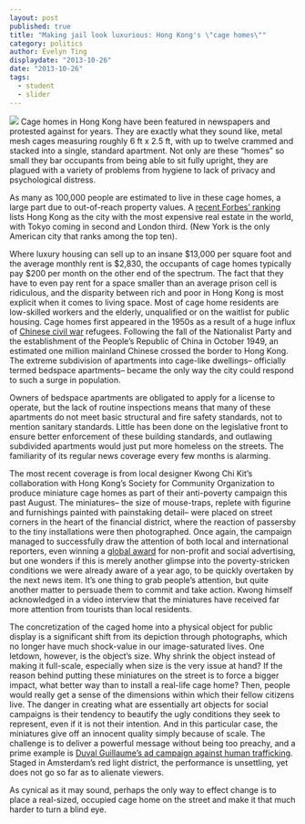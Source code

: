 ```yaml
---
layout: post
published: true
title: "Making jail look luxurious: Hong Kong's \"cage homes\""
category: politics
author: Evelyn Ting
displaydate: "2013-10-26"
date: "2013-10-26"
tags: 
  - student
  - slider
---
```


![](http://i.imgur.com/0uniBTSl.png) Cage homes in Hong Kong have been featured in newspapers and protested against for years. They are exactly what they sound like, metal mesh cages measuring roughly 6 ft x 2.5 ft, with up to twelve crammed and stacked into a single, standard apartment. Not only are these “homes” so small they bar occupants from being able to sit fully upright, they are plagued with a variety of problems from hygiene to lack of privacy and psychological distress.

As many as 100,000 people are estimated to live in these cage homes, a large part due to out-of-reach property values. A [recent Forbes’ ranking](http://www.forbes.com/sites/kenrapoza/2013/03/23/the-worlds-most-expensive-cities/) lists Hong Kong as the city with the most expensive real estate in the world, with Tokyo coming in second and London third. (New York is the only American city that ranks among the top ten).  

Where luxury housing can sell up to an insane $13,000 per square foot and the average monthly rent is $2,830, the occupants of cage homes typically pay $200 per month on the other end of the spectrum. The fact that they have to even pay rent for a space smaller than an average prison cell is ridiculous, and the disparity between rich and poor in Hong Kong is most explicit when it comes to living space. Most of cage home residents are low-skilled workers and the elderly, unqualified or on the waitlist for public housing. Cage homes first appeared in the 1950s as a result of a huge influx of [Chinese civil war](http://en.wikipedia.org/wiki/Chinese_Civil_War) refugees. Following the fall of the Nationalist Party and the establishment of the People’s Republic of China in October 1949, an estimated one million mainland Chinese crossed the border to Hong Kong. The extreme subdivision of apartments into cage-like dwellings– officially termed bedspace apartments– became the only way the city could respond to such a surge in population. 

Owners of bedspace apartments are obligated to apply for a license to operate, but the lack of routine inspections means that many of these apartments do not meet basic structural and fire safety standards, not to mention sanitary standards. Little has been done on the legislative front to ensure better enforcement of these building standards, and outlawing subdivided apartments would just put more homeless on the streets. The familiarity of its regular news coverage every few months is alarming. 

The most recent coverage is from local designer Kwong Chi Kit’s collaboration with Hong Kong’s Society for Community Organization to produce miniature cage homes as part of their anti-poverty campaign this past August. The miniatures– the size of mouse-traps, replete with figurine and furnishings painted with painstaking detail– were placed on street corners in the heart of the financial district, where the reaction of passersby to the tiny installations were then photographed. Once again, the campaign managed to successfully draw the attention of both local and international reporters, even winning a [global award](http://adsafestival.com/) for non-profit and social advertising, but one wonders if this is merely another glimpse into the poverty-stricken conditions we were already aware of a year ago, to be quickly overtaken by the next news item. It’s one thing to grab people’s attention, but quite another matter to persuade them to commit and take action. Kwong himself acknowledged in a video interview that the miniatures have received far more attention from tourists than local residents. 

The concretization of the caged home into a physical object for public display is a significant shift from its depiction through photographs, which no longer have much shock-value in our image-saturated lives. One letdown, however, is the object’s size. Why shrink the object instead of making it full-scale, especially when size is the very issue at hand? If the reason behind putting these miniatures on the street is to force a bigger impact, what better way than to install a real-life cage home? Then, people would really get a sense of the dimensions within which their fellow citizens live. The danger in creating what are essentially art objects for social campaigns is their tendency to beautify the ugly conditions they seek to represent, even if it is not their intention. And in this particular case, the miniatures give off an innocent quality simply because of scale. The challenge is to deliver a powerful message without being too preachy, and a prime example is [Duval Guillaume’s ad campaign against human trafficking](http://www.youtube.com/watch?v=y-a8dAHDQoo). Staged in Amsterdam’s red light district, the performance is unsettling, yet does not go so far as to alienate viewers. 

As cynical as it may sound, perhaps the only way to effect change is to place a real-sized, occupied cage home on the street and make it that much harder to turn a blind eye.
